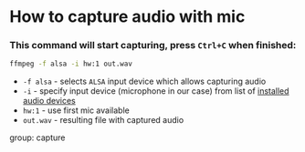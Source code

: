 # How to capture audio with mic

### This command will start capturing, press `Ctrl+C` when finished:

```bash
ffmpeg -f alsa -i hw:1 out.wav
```

- `-f alsa` - selects `ALSA` input device which allows capturing audio
- `-i` - specify input device (microphone in our case) from list of [installed audio devices](/ffmpeg/how-to-list-recording-sound-devices-on-pc-in-ubuntu)
- `hw:1` - use first mic available
- `out.wav` - resulting file with captured audio

group: capture


